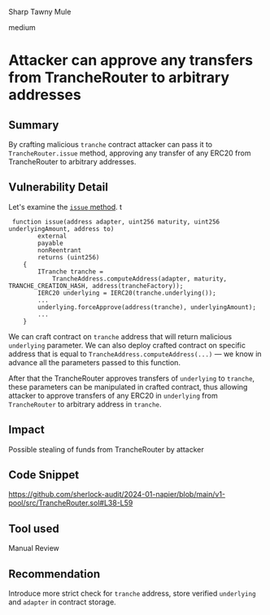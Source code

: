 Sharp Tawny Mule

medium

# Attacker can approve any transfers from TrancheRouter to arbitrary addresses

## Summary

By crafting malicious `tranche` contract attacker can pass it to `TrancheRouter.issue` method, approving any transfer of any ERC20 from TrancheRouter to arbitrary addresses. 

## Vulnerability Detail

Let's examine the [`issue` method](https://github.com/sherlock-audit/2024-01-napier/blob/main/v1-pool/src/TrancheRouter.sol#L38-L59). 
t
```solidity
 function issue(address adapter, uint256 maturity, uint256 underlyingAmount, address to)
        external
        payable
        nonReentrant
        returns (uint256)
    {
        ITranche tranche =
            TrancheAddress.computeAddress(adapter, maturity, TRANCHE_CREATION_HASH, address(trancheFactory));
        IERC20 underlying = IERC20(tranche.underlying());
        ...
        underlying.forceApprove(address(tranche), underlyingAmount);
        ...
    }
```
We can craft contract on `tranche` address that will return malicious `underlying` parameter. We can also deploy crafted contract on specific address that is equal to `TrancheAddress.computeAddress(...)`  — we know in advance all the parameters passed to this function.

After that the TrancheRouter approves transfers of `underlying` to `tranche`, these parameters can be manipulated in crafted contract, thus allowing attacker to approve transfers of any ERC20 in `underlying` from `TrancheRouter` to arbitrary address in `tranche`. 

## Impact

Possible stealing of funds from TrancheRouter by attacker

## Code Snippet

https://github.com/sherlock-audit/2024-01-napier/blob/main/v1-pool/src/TrancheRouter.sol#L38-L59

## Tool used

Manual Review

## Recommendation

Introduce more strict check for `tranche` address, store verified `underlying` and `adapter` in contract storage. 
